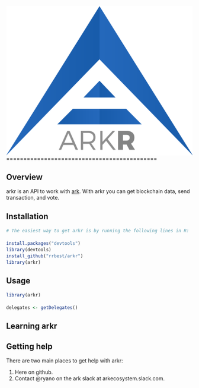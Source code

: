 <!-- README.md is generated from README.Rmd. Please edit that file -->
<img src="https://github.com/rrbest/arkR/blob/master/arkr.png" align="right" />
============================================

Overview
--------

arkr is an API to work with [ark](http://ark.io). With arkr you can get blockchain data, send transaction, and vote. 

Installation
------------

``` r
# The easiest way to get arkr is by running the following lines in R:

install.packages("devtools")
library(devtools)
install_github("rrbest/arkr")
library(arkr)
```

Usage
-----

``` r
library(arkr)

delegates <- getDelegates()


```

Learning arkr
----------------

Getting help
------------

There are two main places to get help with arkr:

1.  Here on github. 
2.  Contact @ryano on the ark slack at arkecosystem.slack.com. 
